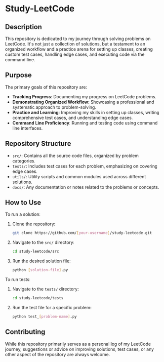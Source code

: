 # Study-LeetCode

## Description

This repository is dedicated to my journey through solving problems on LeetCode. It's not just a collection of solutions, but a testament to an organized workflow and a practice arena for setting up classes, creating custom test cases, handling edge cases, and executing code via the command line.

## Purpose

The primary goals of this repository are:

- **Tracking Progress**: Documenting my progress on LeetCode problems.
- **Demonstrating Organized Workflow**: Showcasing a professional and systematic approach to problem-solving.
- **Practice and Learning**: Improving my skills in setting up classes, writing comprehensive test cases, and understanding edge cases.
- **Command Line Proficiency**: Running and testing code using command line interfaces.

## Repository Structure

- `src/`: Contains all the source code files, organized by problem categories.
- `tests/`: Includes test cases for each problem, emphasizing on covering edge cases.
- `utils/`: Utility scripts and common modules used across different solutions.
- `docs/`: Any documentation or notes related to the problems or concepts.

## How to Use

To run a solution:

1. Clone the repository:

   ```bash
   git clone https://github.com/[your-username]/study-leetcode.git
   ```

2. Navigate to the `src/` directory:

   ```bash
   cd study-leetcode/src
   ```

3. Run the desired solution file:

   ```bash
   python [solution-file].py
   ```

To run tests:

1. Navigate to the `tests/` directory:

   ```bash
   cd study-leetcode/tests
   ```

2. Run the test file for a specific problem:

   ```bash
   python test_[problem-name].py
   ```

## Contributing

While this repository primarily serves as a personal log of my LeetCode journey, suggestions or advice on improving solutions, test cases, or any other aspect of the repository are always welcome.
